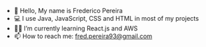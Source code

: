 - 👋 Hello, My name is Frederico Pereira
- 💻 I use Java, JavaScript, CSS and HTML in most of my projects
- 🧗‍♀️ I’m currently learning React.js and AWS
- 📫 How to reach me: fred.pereira93@gmail.com



<!---
FredericoPAP/FredericoPAP is a ✨ special ✨ repository because its `README.md` (this file) appears on your GitHub profile.
You can click the Preview link to take a look at your changes.
--->
